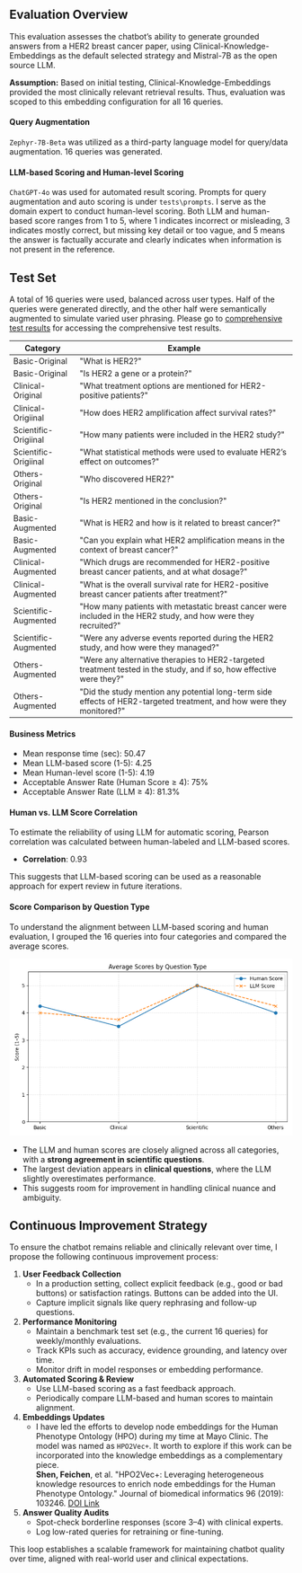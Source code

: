 ## Evaluation Overview

This evaluation assesses the chatbot’s ability to generate grounded answers from a HER2 breast cancer paper, using Clinical-Knowledge-Embeddings as the default selected strategy and Mistral-7B as the open source LLM.

**Assumption:** Based on initial testing, Clinical-Knowledge-Embeddings provided the most clinically relevant retrieval results. Thus, evaluation was scoped to this embedding configuration for all 16 queries.

#### Query Augmentation
`Zephyr-7B-Beta` was utilized as a third-party language model for query/data augmentation. 16 queries was generated.

#### LLM-based Scoring and Human-level Scoring
`ChatGPT-4o` was used for automated result scoring. Prompts for query augmentation and auto scoring is under `tests\prompts`. I serve as the domain expert to conduct human-level scoring. Both LLM and human-based score ranges from 1 to 5, where 1 indicates incorrect or misleading, 3 indicates mostly correct, but missing key detail or too vague, and 5 means the answer is factually accurate and clearly indicates when information is not present in the reference.


## Test Set
A total of 16 queries were used, balanced across user types. Half of the queries were generated directly, and the other half were semantically augmented to simulate varied user phrasing. Please go to [comprehensive test results](tests/testresults/eval_results.csv) for accessing the comprehensive test results.

| Category          | Example                                    |
|-------------------|--------------------------------------------|
| Basic-Original   | "What is HER2?"                            |
| Basic-Original   | "Is HER2 a gene or a protein?"                            |
| Clinical-Original  | "What treatment options are mentioned for HER2-positive patients?" |
| Clinical-Origiinal  | "How does HER2 amplification affect survival rates?" |
| Scientific-Origiinal  | "How many patients were included in the HER2 study?" |
| Scientific-Origiinal  | "What statistical methods were used to evaluate HER2’s effect on outcomes?" |
| Others-Original | "Who discovered HER2?" |
| Others-Original | "Is HER2 mentioned in the conclusion?" |
| Basic-Augmented   | "What is HER2 and how is it related to breast cancer?"                            |
| Basic-Augmented   | "Can you explain what HER2 amplification means in the context of breast cancer?"                            |
| Clinical-Augmented  | "Which drugs are recommended for HER2-positive breast cancer patients, and at what dosage?" |
| Clinical-Augmented  | "What is the overall survival rate for HER2-positive breast cancer patients after treatment?" |
| Scientific-Augmented  | "How many patients with metastatic breast cancer were included in the HER2 study, and how were they recruited?" |
| Scientific-Augmented  | "Were any adverse events reported during the HER2 study, and how were they managed?" |
| Others-Augmented | "Were any alternative therapies to HER2-targeted treatment tested in the study, and if so, how effective were they?" |
| Others-Augmented | "Did the study mention any potential long-term side effects of HER2-targeted treatment, and how were they monitored?" |


#### Business Metrics
- Mean response time (sec): 50.47 
- Mean LLM-based score (1-5): 4.25
- Mean Human-level score (1-5): 4.19
- Acceptable Answer Rate (Human Score ≥ 4): 75%
- Acceptable Answer Rate (LLM ≥ 4): 81.3%

#### Human vs. LLM Score Correlation

To estimate the reliability of using LLM for automatic scoring, Pearson correlation was calculated between human-labeled and LLM-based scores.

- **Correlation**: 0.93

This suggests that LLM-based scoring can be used as a reasonable approach for expert review in future iterations.

#### Score Comparison by Question Type
To understand the alignment between LLM-based scoring and human evaluation, I grouped the 16 queries into four categories and compared the average scores.


![Line chart showing LLM vs Human score trends](imgs/Plot_Category.png)

- The LLM and human scores are closely aligned across all categories, with a **strong agreement in scientific questions**.
- The largest deviation appears in **clinical questions**, where the LLM slightly overestimates performance.
- This suggests room for improvement in handling clinical nuance and ambiguity.


## Continuous Improvement Strategy

To ensure the chatbot remains reliable and clinically relevant over time, I propose the following continuous improvement process:

1. **User Feedback Collection**
   - In a production setting, collect explicit feedback (e.g., good or bad buttons) or satisfaction ratings. Buttons can be added into the UI.
   - Capture implicit signals like query rephrasing and follow-up questions.
2. **Performance Monitoring**
   - Maintain a benchmark test set (e.g., the current 16 queries) for weekly/monthly evaluations.
   - Track KPIs such as accuracy, evidence grounding, and latency over time.
   - Monitor drift in model responses or embedding performance.
3. **Automated Scoring & Review**
   - Use LLM-based scoring as a fast feedback approach.
   - Periodically compare LLM-based and human scores to maintain alignment.
4. **Embeddings Updates**
   - I have led the efforts to develop node embeddings for the Human Phenotype Ontology (HPO) during my time at Mayo Clinic. The model was named as `HPO2Vec+`. It worth to explore if this work can be incorporated into the knowledge embeddings as a complementary piece.  
 __Shen, Feichen__, et al. "HPO2Vec+: Leveraging heterogeneous knowledge resources to enrich node embeddings for the Human Phenotype Ontology." Journal of 
 biomedical informatics 96 (2019): 103246. [DOI Link](https://www.sciencedirect.com/science/article/pii/S1532046419301650?via%3Dihub)
5. **Answer Quality Audits**
   - Spot-check borderline responses (score 3–4) with clinical experts.
   - Log low-rated queries for retraining or fine-tuning.

This loop establishes a scalable framework for maintaining chatbot quality over time, aligned with real-world user and clinical expectations.
